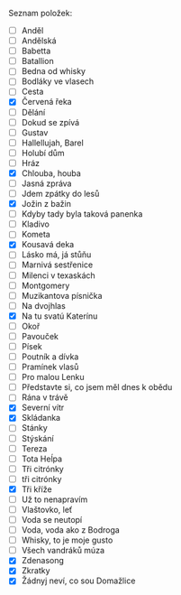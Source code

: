 Seznam položek:
- [ ] Anděl
- [ ] Andělská
- [ ] Babetta
- [ ] Batallion
- [ ] Bedna od whisky
- [ ] Bodláky ve vlasech
- [ ] Cesta
- [x] Červená řeka
- [ ] Dělání
- [ ] Dokud se zpívá
- [ ] Gustav
- [ ] Hallellujah, Barel
- [ ] Holubí dům
- [ ] Hráz
- [x] Chlouba, houba
- [ ] Jasná zpráva
- [ ] Jdem zpátky do lesů
- [x] Jožin z bažin
- [ ] Kdyby tady byla taková panenka
- [ ] Kladivo
- [ ] Kometa
- [x] Kousavá deka
- [ ] Lásko má, já stůňu
- [ ] Marnivá sestřenice
- [ ] Milenci v texaskách
- [ ] Montgomery
- [ ] Muzikantova písnička
- [ ] Na dvojhlas
- [x] Na tu svatú Katerínu
- [ ] Okoř
- [ ] Pavouček
- [ ] Písek
- [ ] Poutník a dívka
- [ ] Pramínek vlasů
- [ ] Pro malou Lenku
- [ ] Představte si, co jsem měl dnes k obědu
- [ ] Rána v trávě
- [x] Severní vítr
- [x] Skládanka
- [ ] Stánky
- [ ] Stýskání
- [ ] Tereza
- [ ] Tota Heĺpa
- [ ] Tři citrónky
- [ ] tři citrónky
- [x] Tři kříže
- [ ] Už to nenapravím
- [ ] Vlaštovko, leť
- [ ] Voda se neutopí
- [ ] Voda, voda ako z Bodroga
- [ ] Whisky, to je moje gusto
- [ ] Všech vandráků múza
- [x] Zdenasong
- [x] Zkratky
- [x] Žádnyj neví, co sou Domažlice
